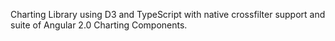 Charting Library using D3 and TypeScript with native crossfilter support and suite of Angular 2.0 Charting Components.
